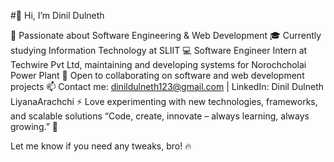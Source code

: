 #👋 Hi, I’m Dinil Dulneth

🚀 Passionate about Software Engineering & Web Development
🎓 Currently studying Information Technology at SLIIT
💻 Software Engineer Intern at Techwire Pvt Ltd, maintaining and developing systems for Norochcholai Power Plant
🤝 Open to collaborating on software and web development projects
📫 Contact me: dinildulneth123@gmail.com | LinkedIn: Dinil Dulneth LiyanaArachchi
⚡ Love experimenting with new technologies, frameworks, and scalable solutions
“Code, create, innovate – always learning, always growing.” 🚀

<!--- DinilDulneth/DinilDulneth is a ✨ special ✨ repository because its `README.md` (this file) appears on your GitHub profile. You can click the Preview link to take a look at your changes. --->
Let me know if you need any tweaks, bro! 🔥
